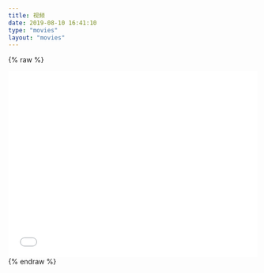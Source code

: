 ```yaml
---
title: 视频
date: 2019-08-10 16:41:10
type: "movies"
layout: "movies"
---
```


{% raw %}
<div style="position: relative; width: 100%; height: 0; padding-bottom: 75%;"><iframe src="//player.bilibili.com/player.html?aid=2979186&cid=4667585&page=1" scrolling="no" border="0" frameborder="no" framespacing="0" allowfullscreen="true" style="position: absolute; width: 100%; height: 100%; left: 0; top: 0;"></iframe></div>
{% endraw %}